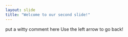 ```yaml
---
layout: slide
title: "Welcome to our second slide!"
---
```

put a witty comment here
Use the left arrow to go back! 
